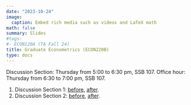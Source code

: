 ```yaml
---
date: "2023-10-24"
image:
  caption: Embed rich media such as videos and LaTeX math
math: false
summary: Slides
#tags:
#- ECON120A (TA Fall 24)
title: Graduate Econometrics (ECON220B)
type: docs
---
```


Discussion Section: Thursday from 5:00 to 6:30 pm, SSB 107. Office hour: Thursday from 6:30 to 7:00 pm, SSB 107. 
1. Discussion Section 1: [before](https://lapobini.github.io/discussion/ECON220B_winter25/ds1.pdf), [after](https://lapobini.github.io/discussion/ECON220B_winter25/ds1_annotated.pdf).
2. Discussion Section 2: [before](https://lapobini.github.io/discussion/ECON220B_winter25/ds2.pdf), [after](https://lapobini.github.io/discussion/ECON220B_winter25/ds2_annotated.pdf).

